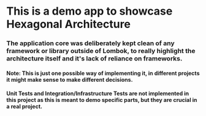 # This is a demo app to showcase Hexagonal Architecture

### The application core was deliberately kept clean of any framework or library outside of Lombok, to really highlight the architecture itself and it's lack of reliance on frameworks.

#### Note: This is just one possible way of implementing it, in different projects it might make sense to make different decisions.
#### Unit Tests and Integration/Infrastructure Tests are not implemented in this project as this is meant to demo specific parts, but they are crucial in a real project.